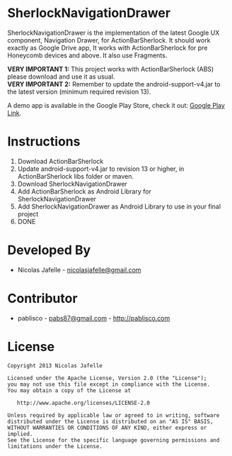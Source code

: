 SherlockNavigationDrawer
========================

SherlockNavigationDrawer is the implementation of the latest Google UX component, Navigation Drawer, for ActionBarSherlock. It should work exactly as Google Drive app, It works with ActionBarSherlock for pre Honeycomb devices and above. It also use Fragments.

<b>VERY IMPORTANT 1:</b> This project works with ActionBarSherlock (ABS) please download and use it as usual.<br>
<b>VERY IMPORTANT 2:</b> Remember to update the android-support-v4.jar to the latest version (minimum required revision 13).

A demo app is available in the Google Play Store, check it out: <a href="https://play.google.com/store/apps/details?id=com.sherlock.navigationdrawer&feature=search_result#?t=W251bGwsMSwyLDEsImNvbS5zaGVybG9jay5uYXZpZ2F0aW9uZHJhd2VyIl0.">Google Play Link</a>.

Instructions
============

1. Download ActionBarSherlock
2. Update android-support-v4.jar to revision 13 or higher, in ActionBarSherlock libs folder or maven.
3. Download SherlockNavigationDrawer
4. Add ActionBarSherlock as Android Library for SherlockNavigationDrawer
5. Add SherlockNavigationDrawer as Android Library to use in your final project
6. DONE

Developed By
============

* Nicolas Jafelle - <nicolasjafelle@gmail.com>


Contributor
============

* pablisco - <pabs87@gmail.com> - <http://pablisco.com>


License
=======

    Copyright 2013 Nicolas Jafelle

    Licensed under the Apache License, Version 2.0 (the "License");
    you may not use this file except in compliance with the License.
    You may obtain a copy of the License at

       http://www.apache.org/licenses/LICENSE-2.0

    Unless required by applicable law or agreed to in writing, software
    distributed under the License is distributed on an "AS IS" BASIS,
    WITHOUT WARRANTIES OR CONDITIONS OF ANY KIND, either express or implied.
    See the License for the specific language governing permissions and
    limitations under the License.
